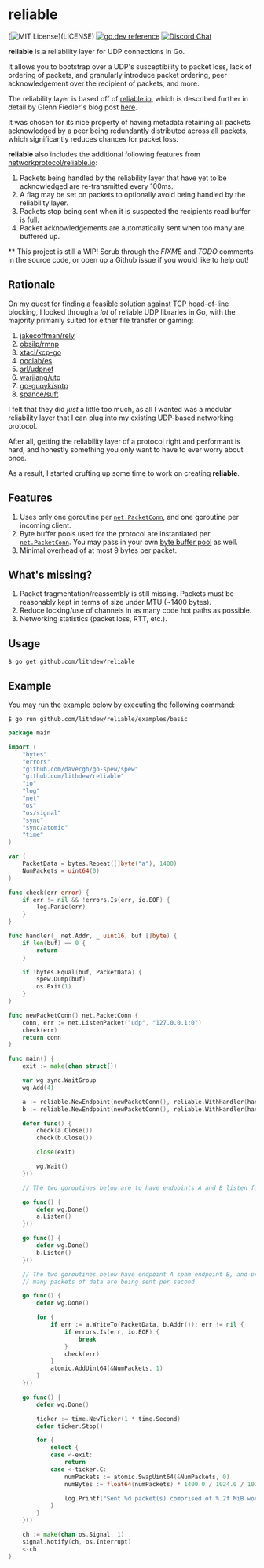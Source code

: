 # reliable

[![MIT License](https://img.shields.io/apm/l/atomic-design-ui.svg?)](LICENSE)
[![go.dev reference](https://img.shields.io/badge/go.dev-reference-007d9c?logo=go&logoColor=white&style=flat-square)](https://pkg.go.dev/github.com/lithdew/reliable)
[![Discord Chat](https://img.shields.io/discord/697002823123992617)](https://discord.gg/HZEbkeQ)

**reliable** is a reliability layer for UDP connections in Go.

It allows you to bootstrap over a UDP's susceptibility to packet loss, lack of ordering of packets, and granularly introduce packet ordering, peer acknowledgement over the recipient of packets, and more.

The reliability layer is based off of [reliable.io](https://github.com/networkprotocol/reliable.io), which is described further in detail by Glenn Fiedler's blog post [here](https://gafferongames.com/post/reliable_ordered_messages/).

It was chosen for its nice property of having metadata retaining all packets acknowledged by a peer being redundantly distributed across all packets, which significantly reduces chances for packet loss.

**reliable** also includes the additional following features from [networkprotocol/reliable.io](https://github.com/networkprotocol/reliable.io):

1. Packets being handled by the reliability layer that have yet to be acknowledged are re-transmitted every 100ms.
2. A flag may be set on packets to optionally avoid being handled by the reliability layer.
3. Packets stop being sent when it is suspected the recipients read buffer is full.
4. Packet acknowledgements are automatically sent when too many are buffered up.

** This project is still a WIP! Scrub through the _FIXME_ and _TODO_ comments in the source code, or open up a Github issue if you would like to help out!

## Rationale

On my quest for finding a feasible solution against TCP head-of-line blocking, I looked through a _lot_ of reliable UDP libraries in Go, with the majority primarily suited for either file transfer or gaming:

1. [jakecoffman/rely](https://github.com/jakecoffman/rely)
2. [obsilp/rmnp](https://github.com/obsilp/rmnp)
3. [xtaci/kcp-go](https://github.com/xtaci/kcp-go)
4. [ooclab/es](https://github.com/ooclab/es/tree/master/proto/udp)
5. [arl/udpnet](https://github.com/arl/udpnet)
6. [warjiang/utp](https://github.com/warjiang/utp/tree/master/utp)
7. [go-guoyk/sptp](https://github.com/go-guoyk/sptp)
8. [spance/suft](https://github.com/spance/suft/)

I felt that they did _just_ a little too much, as all I wanted was a modular reliability layer that I can plug into my existing UDP-based networking protocol.

After all, getting the reliability layer of a protocol right and performant is hard, and honestly something you only want to have to ever worry about once.

As a result, I started crufting up some time to work on creating **reliable**.

## Features

1. Uses only one goroutine per [`net.PacketConn`](https://golang.org/pkg/net/#PacketConn), and one goroutine per incoming client.
2. Byte buffer pools used for the protocol are instantiated per [`net.PacketConn`](https://golang.org/pkg/net/#PacketConn). You may pass in your own [byte buffer pool](https://github.com/valyala/bytebufferpool) as well.
3. Minimal overhead of at most 9 bytes per packet.

## What's missing?

1. Packet fragmentation/reassembly is still missing. Packets must be reasonably kept in terms of size under MTU (~1400 bytes).
2. Reduce locking/use of channels in as many code hot paths as possible.
3. Networking statistics (packet loss, RTT, etc.).

## Usage

```
$ go get github.com/lithdew/reliable
```

## Example

You may run the example below by executing the following command:

```
$ go run github.com/lithdew/reliable/examples/basic
```

```go
package main

import (
	"bytes"
	"errors"
	"github.com/davecgh/go-spew/spew"
	"github.com/lithdew/reliable"
	"io"
	"log"
	"net"
	"os"
	"os/signal"
	"sync"
	"sync/atomic"
	"time"
)

var (
	PacketData = bytes.Repeat([]byte("a"), 1400)
	NumPackets = uint64(0)
)

func check(err error) {
	if err != nil && !errors.Is(err, io.EOF) {
		log.Panic(err)
	}
}

func handler(_ net.Addr, _ uint16, buf []byte) {
	if len(buf) == 0 {
		return
	}

	if !bytes.Equal(buf, PacketData) {
		spew.Dump(buf)
		os.Exit(1)
	}
}

func newPacketConn() net.PacketConn {
	conn, err := net.ListenPacket("udp", "127.0.0.1:0")
	check(err)
	return conn
}

func main() {
	exit := make(chan struct{})

	var wg sync.WaitGroup
	wg.Add(4)

	a := reliable.NewEndpoint(newPacketConn(), reliable.WithHandler(handler))
	b := reliable.NewEndpoint(newPacketConn(), reliable.WithHandler(handler))

	defer func() {
		check(a.Close())
		check(b.Close())

		close(exit)

		wg.Wait()
	}()

	// The two goroutines below are to have endpoints A and B listen for new peers.

	go func() {
		defer wg.Done()
		a.Listen()
	}()

	go func() {
		defer wg.Done()
		b.Listen()
	}()

	// The two goroutines below have endpoint A spam endpoint B, and print out how
	// many packets of data are being sent per second.

	go func() {
		defer wg.Done()

		for {
			if err := a.WriteTo(PacketData, b.Addr()); err != nil {
				if errors.Is(err, io.EOF) {
					break
				}
				check(err)
			}
			atomic.AddUint64(&NumPackets, 1)
		}
	}()

	go func() {
		defer wg.Done()

		ticker := time.NewTicker(1 * time.Second)
		defer ticker.Stop()

		for {
			select {
			case <-exit:
				return
			case <-ticker.C:
				numPackets := atomic.SwapUint64(&NumPackets, 0)
				numBytes := float64(numPackets) * 1400.0 / 1024.0 / 1024.0

				log.Printf("Sent %d packet(s) comprised of %.2f MiB worth of data.", numPackets, numBytes)
			}
		}
	}()

	ch := make(chan os.Signal, 1)
	signal.Notify(ch, os.Interrupt)
	<-ch
}
```